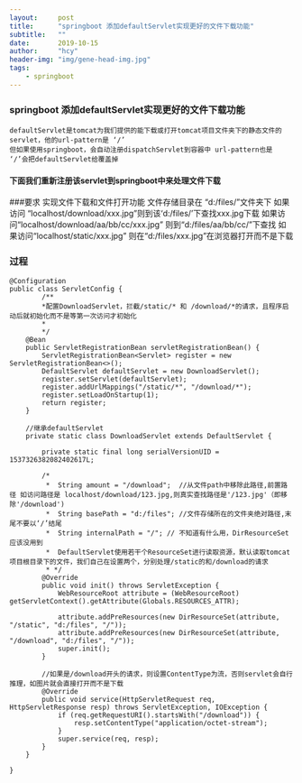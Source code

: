 ```yaml
---
layout:     post
title:      "springboot 添加defaultServlet实现更好的文件下载功能"
subtitle:   ""
date:       2019-10-15
author:     "hcy"
header-img: "img/gene-head-img.jpg"
tags:
    - springboot
---
```



### springboot 添加defaultServlet实现更好的文件下载功能

	defaultServlet是tomcat为我们提供的能下载或打开tomcat项目文件夹下的静态文件的servlet，他的url-pattern是 ‘/’
	但如果使用springboot，会自动注册dispatchServlet到容器中 url-pattern也是 ‘/’会把defaultServlet给覆盖掉

#### 下面我们重新注册该servlet到springboot中来处理文件下载

###要求
	实现文件下载和文件打开功能
	文件存储目录在 “d:/files/”文件夹下
	如果访问 “localhost/download/xxx.jpg”则到该‘d:/files/’下查找xxx.jpg下载
	如果访问“localhost/download/aa/bb/cc/xxx.jpg” 则到“d:/files/aa/bb/cc/”下查找
	如果访问“localhost/static/xxx.jpg” 则在“d:/files/xxx.jpg”在浏览器打开而不是下载


### 过程

```
@Configuration
public class ServletConfig {
		/**
		*配置DownloadServlet，拦截/static/* 和 /download/*的请求，且程序启动后就初始化而不是等第一次访问才初始化
		*
		*/
	@Bean
    public ServletRegistrationBean servletRegistrationBean() {
        ServletRegistrationBean<Servlet> register = new ServletRegistrationBean<>();
        DefaultServlet defaultServlet = new DownloadServlet();
        register.setServlet(defaultServlet);
        register.addUrlMappings("/static/*", "/download/*");
        register.setLoadOnStartup(1);
        return register;
    }

	//继承defaultServlet
    private static class DownloadServlet extends DefaultServlet {

        private static final long serialVersionUID = 1537326382082402617L;

        /*
         *  String amount = "/download";  //从文件path中移除此路径,前置路径 如访问路径是 localhost/download/123.jpg,则真实查找路径是'/123.jpg'（即移除'/download')
         *  String basePath = "d:/files"; //文件存储所在的文件夹绝对路径,末尾不要以‘/’结尾
         *  String internalPath = "/"; // 不知道有什么用，DirResourceSet应该没用到
         *  DefaultServlet使用若干个ResourceSet进行读取资源，默认读取tomcat项目根目录下的文件，我们自己在设置两个，分别处理/static的和/download的请求
         * */
        @Override
        public void init() throws ServletException {
            WebResourceRoot attribute = (WebResourceRoot) getServletContext().getAttribute(Globals.RESOURCES_ATTR);

            attribute.addPreResources(new DirResourceSet(attribute, "/static", "d:/files", "/"));
            attribute.addPreResources(new DirResourceSet(attribute, "/download", "d:/files", "/"));
            super.init();
        }

		//如果是/download开头的请求，则设置ContentType为流，否则servlet会自行推理，如图片就会直接打开而不是下载
        @Override
        public void service(HttpServletRequest req, HttpServletResponse resp) throws ServletException, IOException {
            if (req.getRequestURI().startsWith("/download")) {
                resp.setContentType("application/octet-stream");
            }
            super.service(req, resp);
        }
    }

}

```